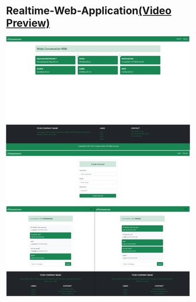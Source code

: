 # Realtime-Web-Application<a href="https://youtu.be/te3kzEmBieI">(Video Preview)</a>
![](preview.png)
